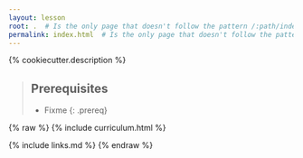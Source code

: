 ```yaml
---
layout: lesson
root: .  # Is the only page that doesn't follow the pattern /:path/index.html
permalink: index.html  # Is the only page that doesn't follow the pattern /:path/index.html
---
```


{% cookiecutter.description %}

> ## Prerequisites
>
> * Fixme
{: .prereq}

{% raw %}
{% include curriculum.html %}

{% include links.md %}
{% endraw %}
